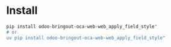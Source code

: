 # Install

```bash
pip install odoo-bringout-oca-web-web_apply_field_style"
# or
uv pip install odoo-bringout-oca-web-web_apply_field_style"
```
